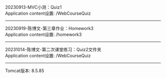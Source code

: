
20230913-MVC小测：Quiz1<br>
Application content设置: /WebCourseQuiz
<hr>
20230919-陈博文-第三章作业：Homework3<br>
Application content设置: /homework3
<hr>
20231014-陈博文-第二次课堂练习：Quiz2文件夹<br>
Application content设置: /WebCourseQuiz


<hr>

Tomcat版本: 8.5.85


